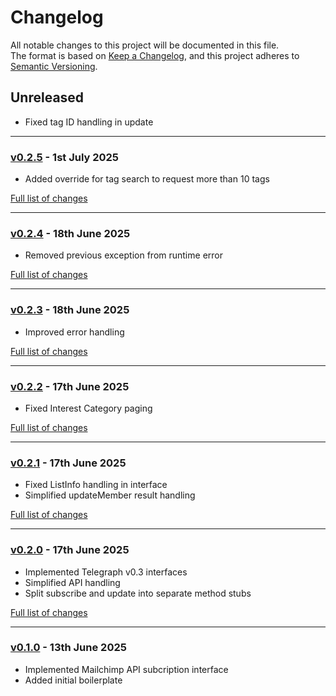 # Changelog

All notable changes to this project will be documented in this file.<br>
The format is based on [Keep a Changelog](https://keepachangelog.com/en/1.0.0/),
and this project adheres to [Semantic Versioning](https://semver.org/spec/v2.0.0.html).

## Unreleased
- Fixed tag ID handling in update

---

### [v0.2.5](https://github.com/decodelabs/telegraph-mailchimp/commits/v0.2.5) - 1st July 2025

- Added override for tag search to request more than 10 tags

[Full list of changes](https://github.com/decodelabs/telegraph-mailchimp/compare/v0.2.4...v0.2.5)

---

### [v0.2.4](https://github.com/decodelabs/telegraph-mailchimp/commits/v0.2.4) - 18th June 2025

- Removed previous exception from runtime error

[Full list of changes](https://github.com/decodelabs/telegraph-mailchimp/compare/v0.2.3...v0.2.4)

---

### [v0.2.3](https://github.com/decodelabs/telegraph-mailchimp/commits/v0.2.3) - 18th June 2025

- Improved error handling

[Full list of changes](https://github.com/decodelabs/telegraph-mailchimp/compare/v0.2.2...v0.2.3)

---

### [v0.2.2](https://github.com/decodelabs/telegraph-mailchimp/commits/v0.2.2) - 17th June 2025

- Fixed Interest Category paging

[Full list of changes](https://github.com/decodelabs/telegraph-mailchimp/compare/v0.2.1...v0.2.2)

---

### [v0.2.1](https://github.com/decodelabs/telegraph-mailchimp/commits/v0.2.1) - 17th June 2025

- Fixed ListInfo handling in interface
- Simplified updateMember result handling

[Full list of changes](https://github.com/decodelabs/telegraph-mailchimp/compare/v0.2.0...v0.2.1)

---

### [v0.2.0](https://github.com/decodelabs/telegraph-mailchimp/commits/v0.2.0) - 17th June 2025

- Implemented Telegraph v0.3 interfaces
- Simplified API handling
- Split subscribe and update into separate method stubs

[Full list of changes](https://github.com/decodelabs/telegraph-mailchimp/compare/v0.1.0...v0.2.0)

---

### [v0.1.0](https://github.com/decodelabs/telegraph-mailchimp/commits/v0.1.0) - 13th June 2025

- Implemented Mailchimp API subcription interface
- Added initial boilerplate
